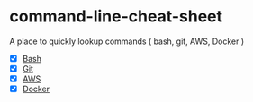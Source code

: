 # command-line-cheat-sheet
A place to quickly lookup commands ( bash, git, AWS, Docker )


- [x] [Bash](/bash.sh)
- [x] [Git](/git.sh)
- [x] [AWS](/aws.sh)
- [x] [Docker](/docker.sh)
